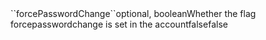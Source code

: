<tr><td>``forcePasswordChange``</td><td>optional, boolean</td><td>Whether the flag forcepasswordchange is set in the account</td><td>false</td><td>false</td></tr>

